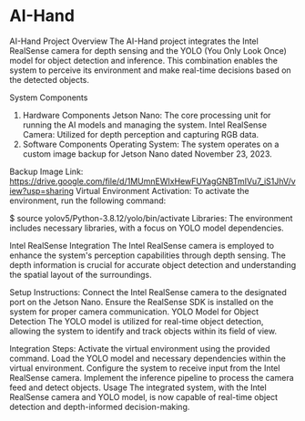 # AI-Hand
AI-Hand Project
Overview
The AI-Hand project integrates the Intel RealSense camera for depth sensing and the YOLO (You Only Look Once) model for object detection and inference. This combination enables the system to perceive its environment and make real-time decisions based on the detected objects.

System Components
1. Hardware Components
Jetson Nano: The core processing unit for running the AI models and managing the system.
Intel RealSense Camera: Utilized for depth perception and capturing RGB data.
2. Software Components
Operating System: The system operates on a custom image backup for Jetson Nano dated November 23, 2023.

Backup Image Link: https://drive.google.com/file/d/1MUmnEWIxHewFUYagGNBTmIVu7_iS1JhV/view?usp=sharing
Virtual Environment Activation:
To activate the environment, run the following command:

$ source yolov5/Python-3.8.12/yolo/bin/activate
Libraries:
The environment includes necessary libraries, with a focus on YOLO model dependencies.

Intel RealSense Integration
The Intel RealSense camera is employed to enhance the system's perception capabilities through depth sensing. The depth information is crucial for accurate object detection and understanding the spatial layout of the surroundings.

Setup Instructions:
Connect the Intel RealSense camera to the designated port on the Jetson Nano.
Ensure the RealSense SDK is installed on the system for proper camera communication.
YOLO Model for Object Detection
The YOLO model is utilized for real-time object detection, allowing the system to identify and track objects within its field of view.

Integration Steps:
Activate the virtual environment using the provided command.
Load the YOLO model and necessary dependencies within the virtual environment.
Configure the system to receive input from the Intel RealSense camera.
Implement the inference pipeline to process the camera feed and detect objects.
Usage
The integrated system, with the Intel RealSense camera and YOLO model, is now capable of real-time object detection and depth-informed decision-making.
